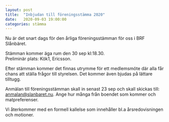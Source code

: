 ```yaml
---
layout: post
title:  "Inbjudan till föreningsstämma 2020"
date:   2020-09-03 19:00:00
categories: stämma
---
```


Nu är det snart dags för den årliga föreningsstämman för oss i BRF Slånbäret.

Stämman kommer äga rum den 30 sep kl:18.30.<br/>
Preliminär plats: Kök1, Ericsson.

Efter stämman kommer det finnas utrymme för ett medlemsmöte där alla får chans att ställa frågor till styrelsen. Det kommer även bjudas på lättare tilltugg.

Anmälan till föreningsstämman skall in senast 23 sep och skall skickas till: <a href="mailto:anmalan@slanbaret.nu?subject=Föreningsstämma 2020">anmalan@slanbaret.nu</a>.
Ange hur många från boendet som kommer och matpreferenser.

Vi återkommer med en formell kallelse som innehåller bl.a årsredovisningen och motioner.